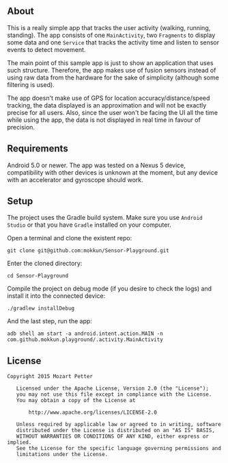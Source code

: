 ## About
This is a really simple app that tracks the user activity (walking, running, standing). 
The app consists of one `MainActivity`, two `Fragments` to display some data and one `Service`
that tracks the activity time and listen to sensor events to detect movement.

The main point of this sample app is just to show an application that uses such structure. 
Therefore, the app makes use of fusion sensors instead of using raw data from the hardware 
for the sake of simplicity (although some filtering is used).

The app doesn't make use of GPS for location accuracy/distance/speed tracking, the data displayed is 
an approximation and will not be exactly precise for all users. Also, since the user won't 
be facing the UI all the time while using the app, the data is not displayed in real time in favour
of precision.

## Requirements
Android 5.0 or newer. The app was tested on a Nexus 5 device, compatibility with other devices is 
unknown at the moment, but any device with an accelerator and gyroscope should work.

## Setup
The project uses the Gradle build system. Make sure you use `Android Studio` or that you have
`Gradle` installed on your computer.

Open a terminal and clone the existent repo:
```
git clone git@github.com:mokkun/Sensor-Playground.git
```
Enter the cloned directory:
```
cd Sensor-Playground
```
Compile the project on debug mode (if you desire to check the logs) and install it into the 
connected device:
```
./gradlew installDebug
```
And the last step, run the app:
```
adb shell am start -a android.intent.action.MAIN -n com.github.mokkun.playground/.activity.MainActivity
```

## License
```
Copyright 2015 Mozart Petter

   Licensed under the Apache License, Version 2.0 (the "License");
   you may not use this file except in compliance with the License.
   You may obtain a copy of the License at

       http://www.apache.org/licenses/LICENSE-2.0

   Unless required by applicable law or agreed to in writing, software
   distributed under the License is distributed on an "AS IS" BASIS,
   WITHOUT WARRANTIES OR CONDITIONS OF ANY KIND, either express or implied.
   See the License for the specific language governing permissions and
   limitations under the License.
```